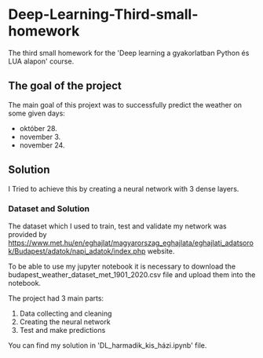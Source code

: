 # Deep-Learning-Third-small-homework
The third small homework for the 'Deep learning a gyakorlatban Python és LUA alapon' course.

## The goal of the project
The main goal of this projext was to successfully predict the weather on some given days:
 - október 28.
 - november 3.
 - november 24.
## Solution
 I Tried to achieve this by creating a neural network with 3 dense layers.
### Dataset and Solution
 The dataset which I used to train, test and validate my network was provided by https://www.met.hu/en/eghajlat/magyarorszag_eghajlata/eghajlati_adatsorok/Budapest/adatok/napi_adatok/index.php
 website. 
 
 To be able to use my jupyter notebook it is necessary to download the budapest_weather_dataset_met_1901_2020.csv file and upload them into the notebook.
 
 The project had 3 main parts:
  1. Data collecting and cleaning
  2. Creating the neural network
  3. Test and make predictions
 
You can find my solution in 'DL_harmadik_kis_házi.ipynb' file.
